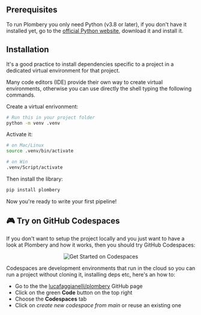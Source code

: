 ## Prerequisites

To run Plombery you only need Python (v3.8 or later), if you don't have it installed yet, go
to the [official Python website](https://www.python.org/downloads/), download it
and install it.

## Installation

It's a good practice to install dependencies specific to a project in
a dedicated virtual environment for that project.

Many code editors (IDE) provide their own way to create virtual environments,
otherwise you can use directly the shell typing the following commands.

Create a virtual enrivonment:

```bash
# Run this in your project folder
python -m venv .venv
```

Activate it:

```bash
# on Mac/Linux
source .venv/bin/activate
```

```sh
# on Win
.venv/Script/activate
```

Then install the library:

```sh
pip install plombery
```

Now you're ready to write your first pipeline!

## 🎮 Try on GitHub Codespaces

If you don't want to setup the project locally and you just want to have a look at
Plombery and how it works, then you should try GitHub Codespaces:

<figure align="center">
  <img src="https://github.com/lucafaggianelli/plombery/raw/main/docs/assets/images/codespaces.png" alt="Get Started on Codespaces">
</figure>

Codespaces are development environments that run in the cloud so you
can run a project without cloning it, installing deps etc, here's an how
to:

- Go to the the [lucafaggianelli/plombery](https://github.com/lucafaggianelli/plombery) GitHub page
- Click on the green **Code** button on the top right
- Choose the **Codespaces** tab
- Click on *create new codespace from main* or reuse an existing one
